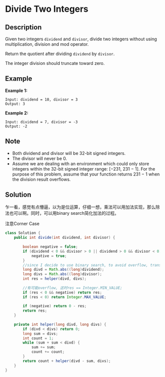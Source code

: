 # Divide Two Integers

## Description

Given two integers `dividend` and `divisor`, divide two integers without using multiplication, division and mod operator.

Return the quotient after dividing `dividend` by `divisor`.

The integer division should truncate toward zero.

## Example

**Example 1:**

```text
Input: dividend = 10, divisor = 3
Output: 3
```

**Example 2:**

```text
Input: dividend = 7, divisor = -3
Output: -2
```

## Note

* Both dividend and divisor will be 32-bit signed integers.
* The divisor will never be 0.
* Assume we are dealing with an environment which could only store integers within the 32-bit signed integer range: \[−231,  231 − 1\]. For the purpose of this problem, assume that your function returns 231 − 1 when the division result overflows.

## Solution

乍一看，感觉有点懵逼，以为是位运算，仔细一想，乘法可以用加法实现，那么除法也可以啊。同时，可以用binary search简化加法的过程。 

注意Corner Case

```java
class Solution {
    public int divide(int dividend, int divisor) {
        
        boolean negative = false;
        if (dividend < 0 && divisor > 0 || dividend > 0 && divisor < 0) {
            negative = true;
        } 
        //since I decide to use binary search, to avoid overflow, transfer them into long
        long divd = Math.abs((long)dividend);
        long divs = Math.abs((long)divisor);
        int res = helper(divd, divs);
        
        //有可能overflow, 这时res == Integer.MIN_VALUE;
        if (res < 0 && negative) return res;
        if (res < 0) return Integer.MAX_VALUE;
        
        if (negative) return 0 - res;
        return res;
    }
    
    private int helper(long divd, long divs) {
        if (divd < divs) return 0;
        long sum = divs;
        int count = 1;
        while (sum + sum < divd) {
            sum += sum;
            count += count;
        }
        return count + helper(divd - sum, divs);
    }
}
```

